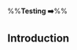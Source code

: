<link rel="stylesheet" href="{{baseUrl}}/css/textbook.css">

<div class="website-content">

%%**Testing :arrow_right:**%%

## Introduction

<div id="main">

<include src="what/embed.md" />
<include src="testability/embed.md" />

</div>

</div>
